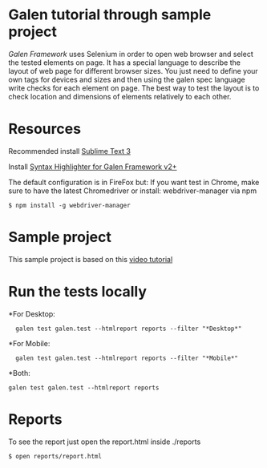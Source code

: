 # Galen tutorial through sample project

*Galen Framework* uses Selenium in order to open web browser and select the tested elements on page. It has a special language to describe the layout of web page for different browser sizes. You just need to define your own tags for devices and sizes and then using the galen spec language write checks for each element on page. The best way to test the layout is to check location and dimensions of elements relatively to each other.

Resources
=
Recommended install [Sublime Text 3](https://download.sublimetext.com/Sublime%20Text%20Build%203126.dmg)

Install [Syntax Highlighter for Galen Framework v2+](https://github.com/davidrv87/syntax-sublime-galen2)

The default configuration is in FireFox but:
  If you want test in Chrome, make sure to have the latest Chromedriver or install:
	webdriver-manager via npm
  ```
  $ npm install -g webdriver-manager
  ```

Sample project
=

This sample project is based on this [video tutorial](https://www.youtube.com/watch?v=2YsIXqDZM-M)

Run the tests locally 
=
  *For Desktop:
  ```
	galen test galen.test --htmlreport reports --filter "*Desktop*"
  ```
  *For Mobile:
  ```
	galen test galen.test --htmlreport reports --filter "*Mobile*"
  ```
  *Both:
  ```
  galen test galen.test --htmlreport reports 
  ```

Reports
=
To see the report just open the report.html inside ./reports

	$ open reports/report.html
